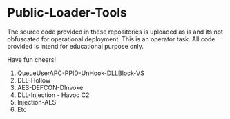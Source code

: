 # Public-Loader-Tools

The source code provided in these repositories is uploaded as is and its not obfuscated for operational deployment. This is an operator task. All code provided is intend for educational purpose only.

Have fun cheers!

1) QueueUserAPC-PPID-UnHook-DLLBlock-VS
2) DLL-Hollow
3) AES-DEFCON-DInvoke
4) DLL-Injection - Havoc C2
5) Injection-AES
6) Etc
